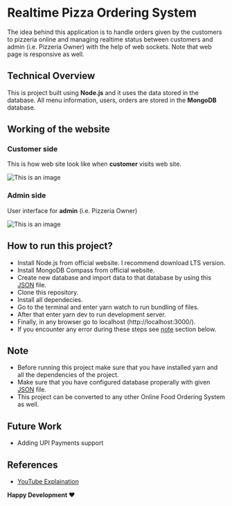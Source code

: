 
# Realtime Pizza Ordering System
The idea behind this application is to handle orders given by the customers 
to pizzeria online and managing realtime status between customers and admin 
(i.e. Pizzeria Owner) with the help of web sockets. 
Note that web page is responsive as well.

## Technical Overview
This is project built using **Node.js** and it uses the data stored in the database.
All menu information, users, orders are stored in the **MongoDB** database.

## Working of the website

### Customer side
This is how web site look like when **customer** visits web site.

![This is an image](/screenshots/customer.gif)

### Admin side
User interface for **admin** (i.e. Pizzeria Owner)

![This is an image](/screenshots/customer.gif)


## How to run this project?
* Install Node.js from official website. I recommend download LTS version.
* Install MongoDB Compass from official website.
* Create new database and import data to that database by using this [JSON](https://drive.google.com/file/d/1rUzOvYlVh_xO4ConfSuhRzt6cn8xUZIf/view) file.
* Clone this repository.
* Install all dependecies.
* Go to the terminal and enter yarn watch to run bundling of files.
* After that enter yarn dev to run development server.
* Finally, in any browser go to localhost (http://localhost:3000/).
* If you encounter any error during these steps see [note](#note) section below.

## Note
* Before running this project make sure that you have installed yarn and all the dependencies of the project.
* Make sure that you have configured database properally with given [JSON](https://drive.google.com/file/d/1rUzOvYlVh_xO4ConfSuhRzt6cn8xUZIf/view) file.
* This project can be converted to any other Online Food Ordering System as well.

## Future Work
* Adding UPI Payments support

## References
* [YouTube Explaination](https://www.youtube.com/playlist?list=PLXQpH_kZIxTVRmXQN9J0Az76te5mAreLV)

**Happy Development ❤️**

